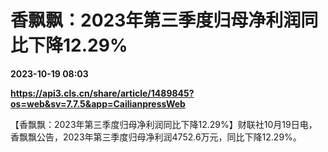 # 香飘飘：2023年第三季度归母净利润同比下降12.29%

**2023-10-19 08:03**

**https://api3.cls.cn/share/article/1489845?os=web&sv=7.7.5&app=CailianpressWeb**

【香飘飘：2023年第三季度归母净利润同比下降12.29%】财联社10月19日电，香飘飘公告，2023年第三季度归母净利润4752.6万元，同比下降12.29%。